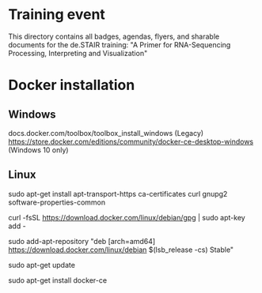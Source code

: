 # Training event

This directory contains all badges, agendas, flyers, and sharable documents for the de.STAIR training:
"A Primer for RNA-Sequencing Processing, Interpreting and Visualization"

# Docker installation
## Windows
docs.docker.com/toolbox/toolbox_install_windows (Legacy)
https://store.docker.com/editions/community/docker-ce-desktop-windows (Windows 10 only)

## Linux
sudo apt-get install apt-transport-https ca-certificates curl gnupg2 software-properties-common

curl -fsSL https://download.docker.com/linux/debian/gpg | sudo apt-key add -

sudo add-apt-repository "deb [arch=amd64] https://download.docker.com/linux/debian $(lsb_release -cs) Stable"

sudo apt-get update

sudo apt-get install docker-ce

